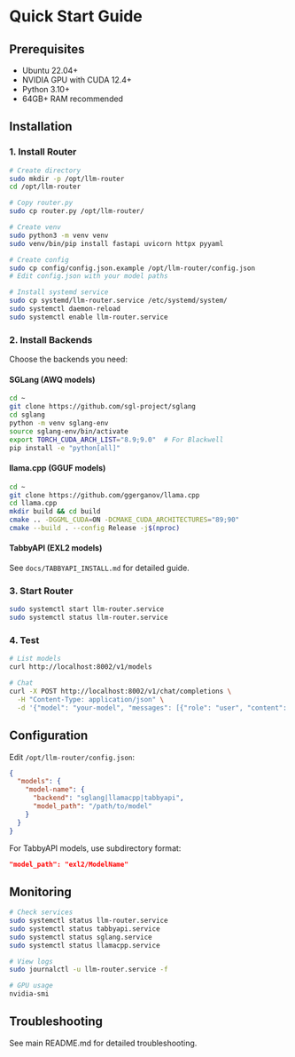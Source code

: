 # Quick Start Guide

## Prerequisites

- Ubuntu 22.04+
- NVIDIA GPU with CUDA 12.4+
- Python 3.10+
- 64GB+ RAM recommended

## Installation

### 1. Install Router

```bash
# Create directory
sudo mkdir -p /opt/llm-router
cd /opt/llm-router

# Copy router.py
sudo cp router.py /opt/llm-router/

# Create venv
sudo python3 -m venv venv
sudo venv/bin/pip install fastapi uvicorn httpx pyyaml

# Create config
sudo cp config/config.json.example /opt/llm-router/config.json
# Edit config.json with your model paths

# Install systemd service
sudo cp systemd/llm-router.service /etc/systemd/system/
sudo systemctl daemon-reload
sudo systemctl enable llm-router.service
```

### 2. Install Backends

Choose the backends you need:

#### SGLang (AWQ models)
```bash
cd ~
git clone https://github.com/sgl-project/sglang
cd sglang
python -m venv sglang-env
source sglang-env/bin/activate
export TORCH_CUDA_ARCH_LIST="8.9;9.0"  # For Blackwell
pip install -e "python[all]"
```

#### llama.cpp (GGUF models)
```bash
cd ~
git clone https://github.com/ggerganov/llama.cpp
cd llama.cpp
mkdir build && cd build
cmake .. -DGGML_CUDA=ON -DCMAKE_CUDA_ARCHITECTURES="89;90"
cmake --build . --config Release -j$(nproc)
```

#### TabbyAPI (EXL2 models)
See `docs/TABBYAPI_INSTALL.md` for detailed guide.

### 3. Start Router

```bash
sudo systemctl start llm-router.service
sudo systemctl status llm-router.service
```

### 4. Test

```bash
# List models
curl http://localhost:8002/v1/models

# Chat
curl -X POST http://localhost:8002/v1/chat/completions \
  -H "Content-Type: application/json" \
  -d '{"model": "your-model", "messages": [{"role": "user", "content": "Hi"}]}'
```

## Configuration

Edit `/opt/llm-router/config.json`:

```json
{
  "models": {
    "model-name": {
      "backend": "sglang|llamacpp|tabbyapi",
      "model_path": "/path/to/model"
    }
  }
}
```

For TabbyAPI models, use subdirectory format:
```json
"model_path": "exl2/ModelName"
```

## Monitoring

```bash
# Check services
sudo systemctl status llm-router.service
sudo systemctl status tabbyapi.service
sudo systemctl status sglang.service
sudo systemctl status llamacpp.service

# View logs
sudo journalctl -u llm-router.service -f

# GPU usage
nvidia-smi
```

## Troubleshooting

See main README.md for detailed troubleshooting.
